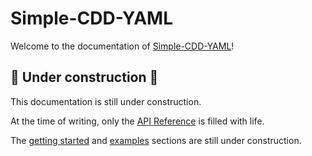# Simple-CDD-YAML

Welcome to the documentation of
[Simple-CDD-YAML](https://github.com/swvanbuuren/simple-cdd-yaml)!

## :construction: Under construction :construction: 

This documentation is still under construction.

At the time of writing, only the [API Reference](reference/index.md) is filled with
life. 

The [getting started](getting_started.md) and [examples](examples.md) sections are still under construction.
